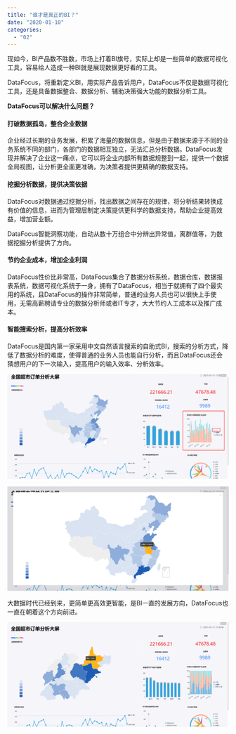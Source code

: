 ```yaml
---
title: "谁才是真正的BI？"
date: "2020-01-10"
categories: 
  - "02"
---
```


现如今，BI产品数不胜数，市场上打着BI旗号，实际上却是一些简单的数据可视化工具，容易给人造成一种BI就是展现数据更好看的工具。

DataFocus，将重新定义BI，用实际产品告诉用户，DataFocus不仅是数据可视化工具，还是具备数据整合、数据分析、辅助决策强大功能的数据分析工具。

**DataFocus可以解决什么问题？**

#### 打破数据孤岛，整合企业数据

企业经过长期的业务发展，积累了海量的数据信息，但是由于数据来源于不同的业务系统不同的部门，各部门的数据相互独立，无法汇总分析数据。DataFocus发现并解决了企业这一痛点，它可以将企业内部所有数据规整到一起，提供一个数据全局视图，让分析更全面更准确，为决策者提供更精确的数据支持。

#### 挖掘分析数据，提供决策依据

DataFocus对数据通过挖掘分析，找出数据之间存在的规律，将分析结果转换成有价值的信息，进而为管理层制定决策提供更科学的数据支持，帮助企业提高效益，增加营业额。

DataFocus智能洞察功能，自动从数十万组合中分辨出异常值，离群值等，为数据挖掘分析提供了方向。

#### 节约企业成本，增加企业利润

DataFocus性价比非常高，DataFocus集合了数据分析系统，数据仓库，数据报表系统，数据可视化系统于一身，拥有了DataFocus，相当于就拥有了四个最实用的系统，且DataFocus的操作非常简单，普通的业务人员也可以很快上手使用，无需高薪聘请专业的数据分析师或者IT专才，大大节约人工成本以及推广成本。

#### 智能搜索分析，提高分析效率

DataFocus是国内第一家采用中文自然语言搜索的自助式BI，搜索的分析方式，降低了数据分析的难度，使得普通的业务人员也能自行分析，而且DataFocus还会猜想用户的下一次输入，提高用户的输入效率、分析效率。

![](images/word-image-48.png)

![](images/word-image-49.png)

大数据时代已经到来，更简单更高效更智能，是BI一直的发展方向，DataFocus也一直在朝着这个方向前进。

![](images/word-image-50.png)
